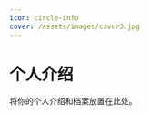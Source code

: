 ```yaml
---
icon: circle-info
cover: /assets/images/cover3.jpg
---
```


# 个人介绍
<!-- 个人介绍页面 -->
将你的个人介绍和档案放置在此处。
